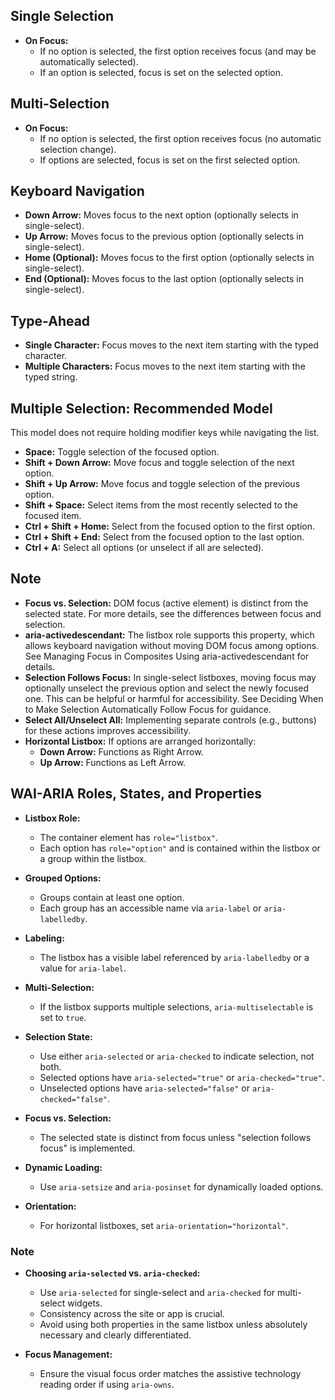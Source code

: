 ## Single Selection

- **On Focus:**
  - If no option is selected, the first option receives focus (and may be automatically selected).
  - If an option is selected, focus is set on the selected option.

## Multi-Selection

- **On Focus:**
  - If no option is selected, the first option receives focus (no automatic selection change).
  - If options are selected, focus is set on the first selected option.

## Keyboard Navigation

- **Down Arrow:** Moves focus to the next option (optionally selects in single-select).
- **Up Arrow:** Moves focus to the previous option (optionally selects in single-select).
- **Home (Optional):** Moves focus to the first option (optionally selects in single-select).
- **End (Optional):** Moves focus to the last option (optionally selects in single-select).

## Type-Ahead

- **Single Character:** Focus moves to the next item starting with the typed character.
- **Multiple Characters:** Focus moves to the next item starting with the typed string.

## Multiple Selection: Recommended Model

This model does not require holding modifier keys while navigating the list.

- **Space:** Toggle selection of the focused option.
- **Shift + Down Arrow:** Move focus and toggle selection of the next option.
- **Shift + Up Arrow:** Move focus and toggle selection of the previous option.
- **Shift + Space:** Select items from the most recently selected to the focused item.
- **Ctrl + Shift + Home:** Select from the focused option to the first option.
- **Ctrl + Shift + End:** Select from the focused option to the last option.
- **Ctrl + A:** Select all options (or unselect if all are selected).

## Note

- **Focus vs. Selection:** DOM focus (active element) is distinct from the selected state. For more details, see the differences between focus and selection.
- **aria-activedescendant:** The listbox role supports this property, which allows keyboard navigation without moving DOM focus among options. See Managing Focus in Composites Using aria-activedescendant for details.
- **Selection Follows Focus:** In single-select listboxes, moving focus may optionally unselect the previous option and select the newly focused one. This can be helpful or harmful for accessibility. See Deciding When to Make Selection Automatically Follow Focus for guidance.
- **Select All/Unselect All:** Implementing separate controls (e.g., buttons) for these actions improves accessibility.
- **Horizontal Listbox:** If options are arranged horizontally:
  - **Down Arrow:** Functions as Right Arrow.
  - **Up Arrow:** Functions as Left Arrow.

## WAI-ARIA Roles, States, and Properties

- **Listbox Role:**

  - The container element has `role="listbox"`.
  - Each option has `role="option"` and is contained within the listbox or a group within the listbox.

- **Grouped Options:**

  - Groups contain at least one option.
  - Each group has an accessible name via `aria-label` or `aria-labelledby`.

- **Labeling:**

  - The listbox has a visible label referenced by `aria-labelledby` or a value for `aria-label`.

- **Multi-Selection:**

  - If the listbox supports multiple selections, `aria-multiselectable` is set to `true`.

- **Selection State:**

  - Use either `aria-selected` or `aria-checked` to indicate selection, not both.
  - Selected options have `aria-selected="true"` or `aria-checked="true"`.
  - Unselected options have `aria-selected="false"` or `aria-checked="false"`.

- **Focus vs. Selection:**

  - The selected state is distinct from focus unless "selection follows focus" is implemented.

- **Dynamic Loading:**

  - Use `aria-setsize` and `aria-posinset` for dynamically loaded options.

- **Orientation:**
  - For horizontal listboxes, set `aria-orientation="horizontal"`.

### Note

- **Choosing `aria-selected` vs. `aria-checked`:**

  - Use `aria-selected` for single-select and `aria-checked` for multi-select widgets.
  - Consistency across the site or app is crucial.
  - Avoid using both properties in the same listbox unless absolutely necessary and clearly differentiated.

- **Focus Management:**
  - Ensure the visual focus order matches the assistive technology reading order if using `aria-owns`.
